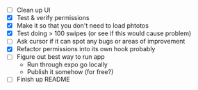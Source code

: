 - [ ] Clean up UI
- [x] Test & verify permissions
- [x] Make it so that you don't need to load phtotos
- [x] Test doing > 100 swipes (or see if this would cause problem)
- [ ] Ask cursor if it can spot any bugs or areas of improvement
- [x] Refactor permissions into its own hook probably
- [ ] Figure out best way to run app
    - Run through expo go locally
    - Publish it somehow (for free?)
- [ ] Finish up README